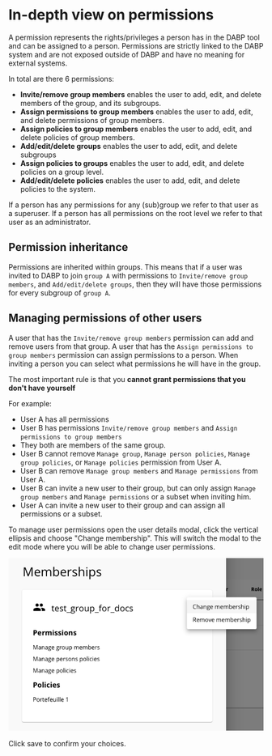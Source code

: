 # In-depth view on permissions
A permission represents the rights/privileges a person has in the DABP tool and can be assigned to a person.
Permissions are strictly linked to the DABP system and are not exposed outside of DABP and have no meaning for external systems. 

In total are there 6 permissions:

- **Invite/remove group members** enables the user to add, edit, and delete members of the group, and its subgroups.
- **Assign permissions to group members** enables the user to add, edit, and delete permissions of group members.
- **Assign policies to group members** enables the user to add, edit, and delete policies of group members.
- **Add/edit/delete groups** enables the user to add, edit, and delete subgroups
- **Assign policies to groups** enables the user to add, edit, and delete policies on a group level.
- **Add/edit/delete policies** enables the user to add, edit, and delete policies to the system.

If a person has any permissions for any (sub)group we refer to that user as a superuser.
If a person has all permissions on the root level we refer to that user as an administrator.

## Permission inheritance
Permissions are inherited within groups. This means that if a user was invited to DABP to join `group A` with permissions to `Invite/remove group members`, and `Add/edit/delete groups`, then they will have those permissions for every subgroup of `group A`.

## Managing permissions of other users
A user that has the `Invite/remove group members` permission can add and remove users from that group.
A user that has the `Assign permissions to group members` permission can assign permissions to a person.
When inviting a person you can select what permissions he will have in the group. 

The most important rule is that you **cannot grant permissions that you don't have yourself**

For example:  

- User A has all permissions  
- User B has permissions `Invite/remove group members` and `Assign permissions to group members`  
- They both are members of the same group.  
- User B cannot remove `Manage group`, `Manage person policies`, `Manage group policies`, or `Manage policies` permission from User A.  
- User B can remove `Manage group members` and `Manage permissions` from User A.  
- User B can invite a new user to their group, but can only assign `Manage group members` and `Manage permissions` or a subset when inviting him.  
- User A can invite a new user to their group and can assign all permissions or a subset.

To manage user permissions open the user details modal, click the vertical ellipsis and choose "Change membership".
This will switch the modal to the edit mode where you will be able to change user permissions.

![edit person dialog](../img/edit-person.png)

Click save to confirm your choices.
